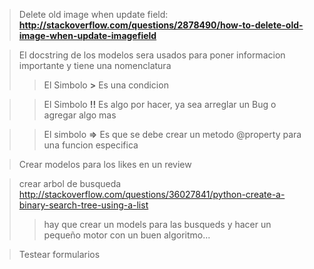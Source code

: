 >Delete old image when update field:  **http://stackoverflow.com/questions/2878490/how-to-delete-old-image-when-update-imagefield**

>El docstring de los modelos sera usados para poner informacion importante y tiene una nomenclatura
>> El Simbolo **>** Es una condicion

>> El Simbolo **!!** Es algo por hacer, ya sea arreglar un Bug o agregar algo mas

>> El simbolo **=>** Es que se debe crear un metodo @property para una funcion especifica

> Crear modelos para los likes en un review

> crear arbol de busqueda http://stackoverflow.com/questions/36027841/python-create-a-binary-search-tree-using-a-list
>> hay que crear un models para las busqueds y hacer un pequeño motor con un buen algoritmo...

> Testear formularios